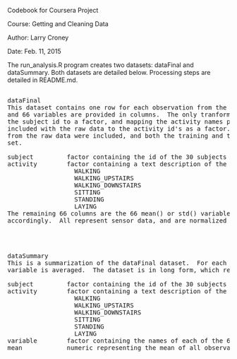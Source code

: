 
Codebook for Coursera Project

Course: Getting and Cleaning Data

Author: Larry Croney

Date: Feb. 11, 2015

The run_analysis.R program creates two datasets: dataFinal and dataSummary.  Both datasets are detailed below.  Processing steps are detailed in README.md.


<pre>

dataFinal
This dataset contains one row for each observation from the phone's sensors (10299 observations),
and 66 variables are provided in columns.  The only tranformation performed on the data was converting
the subject id to a factor, and mapping the activity names provided in the activity_labels.txt file
included with the raw data to the activity id's as a factor.  Only the mean() and std() variables
from the raw data were included, and both the training and test data sets were combined into a single
set.

subject         factor containing the id of the 30 subjects involved in the experiment
activity        factor containing a text description of the six activities classified
                  WALKING
                  WALKING_UPSTAIRS
                  WALKING_DOWNSTAIRS
                  SITTING
                  STANDING
                  LAYING
The remaining 66 columns are the 66 mean() or std() variables from the raw dataset, and are named
accordingly.  All represent sensor data, and are normalized and bounded within [-1, 1].




dataSummary
This is a summarization of the dataFinal dataset.  For each combination of subject and activity, each
variable is averaged.  The dataset is in long form, which results in 4 columns and 11880 rows.

subject         factor containing the id of the 30 subjects involved in the experiment
activity        factor containing a text description of the six activities classified
                  WALKING
                  WALKING_UPSTAIRS
                  WALKING_DOWNSTAIRS
                  SITTING
                  STANDING
                  LAYING
variable        factor containing the names of each of the 66 mean() or std() variables from the raw dataset
mean            numeric representing the mean of all observations for this subject, activity, variable combination

</pre>
